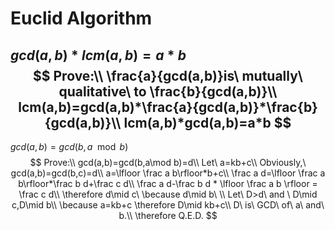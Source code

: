 # Euclid Algorithm
$gcd(a,b)*lcm(a,b)=a*b$
$$
Prove:\\
\frac{a}{gcd(a,b)}is\ mutually\ qualitative\ to \frac{b}{gcd(a,b)}\\
lcm(a,b)=gcd(a,b)*\frac{a}{gcd(a,b)}*\frac{b}{gcd(a,b)}\\
lcm(a,b)*gcd(a,b)=a*b
$$
---
$gcd(a,b)=gcd(b,a \mod b)$
$$
Prove:\\
gcd(a,b)=gcd(b,a\mod b)=d\\
Let\ a=kb+c\\
Obviously,\ gcd(a,b)=gcd(b,c)=d\\
a=\lfloor \frac a b\rfloor*b+c\\
\frac a d=\lfloor \frac a b\rfloor*\frac b d+\frac c d\\
\frac a d-\frac b d * \lfloor \frac a b \rfloor = \frac c d\\
\therefore
d\mid c\ 
\because d\mid b\ \\
Let\ D>d\ and \ D\mid c,D\mid b\\
\because a=kb+c \therefore D\mid kb+c\\
D\ is\ GCD\ of\ a\ and\ b.\\
\therefore Q.E.D.
$$
